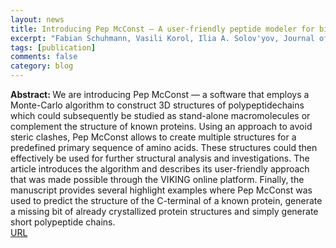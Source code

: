 ```yaml
---
layout: news
title: Introducing Pep McConst — A user-friendly peptide modeler for biophysical applications
excerpt: "Fabian Schuhmann, Vasili Korol, Ilia A. Solov'yov, Journal of Computational Chemistry, 42, 572-580, (2021)"
tags: [publication]
comments: false
category: blog
---
```


<b>Abstract: </b>We are introducing Pep McConst — a software that employs a Monte-Carlo algorithm to construct 3D structures of polypeptidechains which could subsequently be studied as stand-alone macromolecules or complement the structure of known proteins. Using an approach to avoid steric clashes, Pep McConst allows to create multiple structures for a predefined primary sequence of amino acids. These structures could then effectively be used for further structural analysis and investigations. The article introduces the algorithm and describes its user-friendly approach that was made possible through the VIKING online platform. Finally, the manuscript provides several highlight examples where Pep McConst was used to predict the structure of the C-terminal of a known protein, generate a missing bit of already crystallized protein structures and simply generate short polypeptide chains.<br>
<a href="https://onlinelibrary.wiley.com/doi/10.1002/jcc.26479">URL</a>

